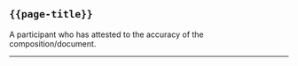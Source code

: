 ## <code>{{page-title}}</code>

A participant who has attested to the accuracy of the composition/document.

---